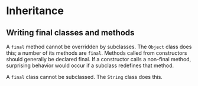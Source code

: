# Inheritance

## Writing final classes and methods

A `final` method cannot be overridden by subclasses. The `Object` class does this; a number of its methods are `final`. Methods called from constructors should generally be declared final. If a constructor calls a non-final method, surprising behavior would occur if a subclass redefines that method.

A `final` class cannot be subclassed. The `String` class does this.
